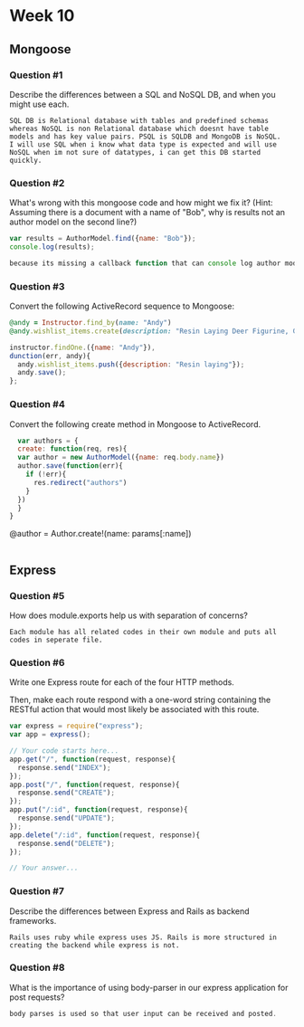 # Week 10

## Mongoose

### Question #1

Describe the differences between a SQL and NoSQL DB, and when you might use each.

```text
SQL DB is Relational database with tables and predefined schemas whereas NoSQL is non Relational database which doesnt have table models and has key value pairs. PSQL is SQLDB and MongoDB is NoSQL.
I will use SQL when i know what data type is expected and will use NoSQL when im not sure of datatypes, i can get this DB started quickly.

```

### Question #2

What's wrong with this mongoose code and how might we fix it?
(Hint: Assuming there is a document with a name of "Bob", why is results not an author model on the second line?)

```js
var results = AuthorModel.find({name: "Bob"});
console.log(results);
```

```js
because its missing a callback function that can console log author model.
```

### Question #3

Convert the following ActiveRecord sequence to Mongoose:

```rb
@andy = Instructor.find_by(name: "Andy")
@andy.wishlist_items.create(description: "Resin Laying Deer Figurine, Gold")
```

```js
instructor.findOne.({name: "Andy"}),
dunction(err, andy){
  andy.wishlist_items.push({description: "Resin laying"});
  andy.save();
};

```

### Question #4

Convert the following create method in Mongoose to ActiveRecord.

```js
  var authors = {
  create: function(req, res){
  var author = new AuthorModel({name: req.body.name})
  author.save(function(err){
    if (!err){
      res.redirect("authors")
    }
  })
  }  
}
```
@author = Author.create!(name: params[:name])
```rb

```
## Express

### Question #5

How does module.exports help us with separation of concerns?

```text
Each module has all related codes in their own module and puts all codes in seperate file.
```

### Question #6

Write one Express route for each of the four HTTP methods.

Then, make each route respond with a one-word string containing the RESTful action that would most likely be associated with this route.

```js
var express = require("express");
var app = express();

// Your code starts here...
app.get("/", function(request, response){
  response.send("INDEX");
});
app.post("/", function(request, response){
  response.send("CREATE");
});
app.put("/:id", function(request, response){
  response.send("UPDATE");
});
app.delete("/:id", function(request, response){
  response.send("DELETE");
});

```

```js
// Your answer...
```
### Question #7

Describe the differences between Express and Rails as backend frameworks.

```text
Rails uses ruby while express uses JS. Rails is more structured in creating the backend while express is not.
```

### Question #8

What is the importance of using body-parser in our express application for post requests?

```js
body parses is used so that user input can be received and posted.
```
